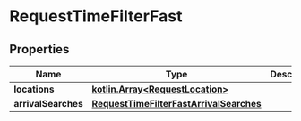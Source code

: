 
# RequestTimeFilterFast

## Properties
Name | Type | Description | Notes
------------ | ------------- | ------------- | -------------
**locations** | [**kotlin.Array&lt;RequestLocation&gt;**](RequestLocation.md) |  | 
**arrivalSearches** | [**RequestTimeFilterFastArrivalSearches**](RequestTimeFilterFastArrivalSearches.md) |  | 



